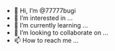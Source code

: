 - 👋 Hi, I’m @77777bugi
- 👀 I’m interested in ...
- 🌱 I’m currently learning ...
- 💞️ I’m looking to collaborate on ...
- 📫 How to reach me ...

<!---
77777bugi/77777bugi is a ✨ special ✨ repository because its `README.md` (this file) appears on your GitHub profile.
You can click the Preview link to take a look at your changes.
--->
